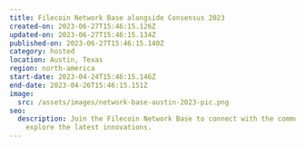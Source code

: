 ```yaml
---
title: Filecoin Network Base alongside Consensus 2023
created-on: 2023-06-27T15:46:15.126Z
updated-on: 2023-06-27T15:46:15.134Z
published-on: 2023-06-27T15:46:15.140Z
category: hosted
location: Austin, Texas
region: north-america
start-date: 2023-04-24T15:46:15.146Z
end-date: 2023-04-26T15:46:15.151Z
image:
  src: /assets/images/network-base-austin-2023-pic.png
seo:
  description: Join the Filecoin Network Base to connect with the community and
    explore the latest innovations.
---
```

